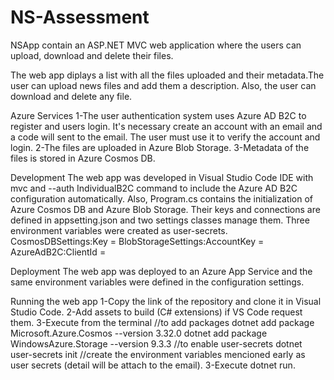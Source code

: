 # NS-Assessment

NSApp contain an ASP.NET MVC web application where the users can upload, download and delete their files. 

The web app diplays a list with all the files uploaded and their metadata.The user can upload news files and add them a description. 
Also, the user can download and delete any file. 

Azure Services
1-The user authentication system uses Azure AD B2C to register and users login. It's necessary create an account with an email and a code will sent to the email. 
The user must use it to verify the account and login. 
2-The files are uploaded in Azure Blob Storage.
3-Metadata of the files is stored in Azure Cosmos DB.

Development
The web app was developed in Visual Studio Code IDE with mvc and --auth IndividualB2C command to include the Azure AD B2C configuration automatically. 
Also, Program.cs contains the initialization of Azure Cosmos DB and Azure Blob Storage. Their keys and connections are defined in appsetting.json and 
two settings classes manage them. Three environment variables were created as user-secrets.
CosmosDBSettings:Key = <value>
BlobStorageSettings:AccountKey = <value>
AzureAdB2C:ClientId = <value>

Deployment
The web app was deployed to an Azure App Service and the same environment variables were defined in the configuration settings.

Running the web app
1-Copy the link of the repository and clone it in Visual Studio Code.
2-Add assets to build (C# extensions) if VS Code request them.
3-Execute from the terminal
//to add packages
dotnet add package Microsoft.Azure.Cosmos --version 3.32.0
dotnet add package WindowsAzure.Storage --version 9.3.3
//to enable user-secrets
dotnet user-secrets init
//create the environment variables mencioned early as user secrets (detail will be attach to the email).
3-Execute dotnet run. 
